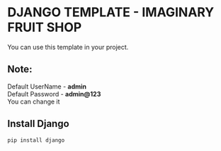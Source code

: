 # DJANGO TEMPLATE - IMAGINARY FRUIT SHOP

You can use this template in your project.

## Note:

Default UserName - **admin**  
Default Password - **admin@123**  
You can change it

## Install Django

```
pip install django
```
